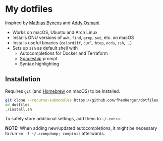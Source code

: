 # My dotfiles

Inspired by [Mathias Bynens](https://github.com/mathiasbynens/dotfiles/) and [Addy Osmani](https://github.com/addyosmani/dotfiles/).

- Works on macOS, Ubuntu and Arch Linux
- Installs GNU versions of `awk`, `find`, `grep`, `sed`, etc. on macOS
- Installs useful binaries (`colordiff`, `curl`, `htop`, `ncdu`, `zsh`, …)
- Sets up `zsh` as default shell with
	- Autocompletions for Docker and Terraform
	- [Spaceship](https://github.com/denysdovhan/spaceship-prompt) prompt
	- Syntax highlighting

## Installation

Requires `git` (and [Homebrew](https://brew.sh/) on macOS) to be installed.

```bash
git clone --recurse-submodules https://github.com/fhemberger/dotfiles
cd dotfiles
./install.sh
```

To safely store additional settings, add them to `~/.extra`.

**NOTE:** When adding new/updated autocompletions, it might be necessary to run `rm -f ~/.zcompdump; compinit` afterwards.
